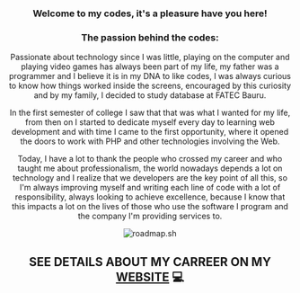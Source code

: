 <h3 align="center">Welcome to my codes, it's a pleasure have you here!</h3>

<h3 align="center">The passion behind the codes:</h3>

<p align="center">
Passionate about technology since I was little, playing on the computer and playing video games has always been part of my life, my father was a programmer and I believe it is in my DNA to like codes, I was always curious to know how things worked inside the screens, encouraged by this curiosity and by my family, I decided to study database at FATEC Bauru.
</p>

<p align="center">
In the first semester of college I saw that that was what I wanted for my life, from then on I started to dedicate myself every day to learning web development and with time I came to the first opportunity, where it opened the doors to work with PHP and other technologies involving the Web.
</p>

<p align="center">
Today, I have a lot to thank the people who crossed my career and who taught me about professionalism, the world nowadays depends a lot on technology and I realize that we developers are the key point of all this, so I'm always improving myself and writing each line of code with a lot of responsibility, always looking to achieve excellence, because I know that this impacts a lot on the lives of those who use the software I program and the company I'm providing services to.
</p>

<p align="center">

<img src="https://api.roadmap.sh/v1-badge/tall/6491279adb7de05a7a6fd525?variant=dark&roadmaps=backend" alt="roadmap.sh"/>
</p>

<h2 align="center">SEE DETAILS ABOUT MY CARREER ON MY <a href="https://raziel-bio.vercel.app/">WEBSITE</a> 💻</h2>
